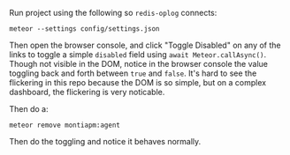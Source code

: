 Run project using the following so `redis-oplog` connects:
```
meteor --settings config/settings.json
```
Then open the browser console, and click "Toggle Disabled" on any of the links to toggle a simple `disabled` field using `await Meteor.callAsync()`. Though not visible in the DOM, notice in the browser console the value toggling back and forth between `true` and `false`.
It's hard to see the flickering in this repo because the DOM is so simple, but on a complex dashboard, the flickering is very noticable.

Then do a:
```
meteor remove montiapm:agent
```
Then do the toggling and notice it behaves normally.
